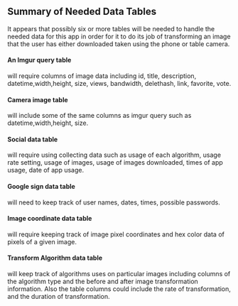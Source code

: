 ## Summary of Needed Data Tables

It appears that possibly six or more tables will be needed to handle the needed data for this app in order for it to do its job of transforming an image that the user has either downloaded taken using the phone or table camera.

#### An Imgur query table
 will require columns of image data including id, title, description, datetime,width,height, size, views, bandwidth, delethash, link, favorite, vote.

#### Camera image table 
will include some of the same columns as imgur query such as datetime,width,height, size.

#### Social data table
 will require using collecting data such as usage of each algorithm, usage rate setting, usage of images, usage of images downloaded, times of app usage, date of app usage.

#### Google sign data table 
will need to keep track of user names, dates, times, possible passwords.

#### Image coordinate data table 
 
 will require keeping track of image pixel coordinates and hex color data of pixels of a given image.
 
#### Transform Algorithm data table
will keep track of algorithms uses on particular images including columns of the algorithm type and the before and after image transformation information.  Also the table columns could include the rate of transformation, and the duration of transformation.

